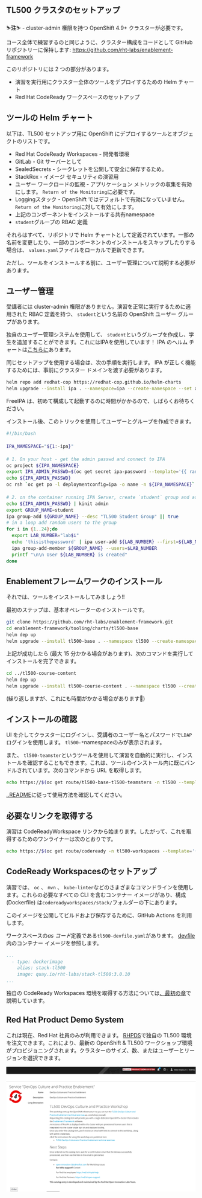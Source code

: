 ## TL500 クラスタのセットアップ

<p class="warn">⛷️<b>注</b>⛷️ - cluster-admin 権限を持つ OpenShift 4.9+ クラスターが必要です。</p>

コース全体で練習するのと同じように、クラスター構成をコードとして GitHub リポジトリーに保持します: https://github.com/rht-labs/enablement-framework

このリポジトリには 2 つの部分があります。

- 演習を実行用にクラスター全体のツールをデプロイするための Helm チャート
- Red Hat CodeReady ワークスペースのセットアップ

## ツールの Helm チャート

以下は、TL500 セットアップ用に OpenShift にデプロイするツールとオブジェクトのリストです。

- Red Hat CodeReady Workspaces - 開発者環境
- GitLab - Git サーバーとして
- SealedSecrets - シークレットを公開して安全に保存するため。
- StackRox - イメージ セキュリティの演習用
- ユーザー ワークロードの監視 - アプリケーション メトリックの収集を有効にします。 `Return of the Monitoring`に必要です。
- Loggingスタック - OpenShift ではデフォルトで有効になっていません。 `Return of the Monitoring`に対して有効にします。
- 上記のコンポーネントをインストールする共有namespace
- `student`グループの RBAC 定義

それらはすべて、リポジトリで Helm チャートとして定義されています。一部の名前を変更したり、一部のコンポーネントのインストールをスキップしたりする場合は、 `values.yaml`ファイルをローカルで更新できます。

ただし、ツールをインストールする前に、ユーザー管理について説明する必要があります。

## ユーザー管理

受講者には cluster-admin 権限がありません。演習を正常に実行するために適用された RBAC 定義を持つ、 `student`という名前の OpenShift ユーザー グループがあります。

独自のユーザー管理システムを使用して、 `student`というグループを作成し、学生を追加することができます。これにはIPAを使用しています！ IPA のヘルム チャートは[こちらに](https://github.com/redhat-cop/helm-charts/tree/master/charts/ipa)あります。

同じセットアップを使用する場合は、次の手順を実行します。 IPA が正しく機能するためには、事前にクラスター ドメインを渡す必要があります。

```bash
helm repo add redhat-cop https://redhat-cop.github.io/helm-charts
helm upgrade --install ipa . --namespace=ipa --create-namespace --set app_domain=<CLUSTER_DOMAIN> --set ocp_auth.enabled=true
```

FreeIPA は、初めて構成して起動するのに時間がかかるので、しばらくお待ちください。

インストール後、このトリックを使用してユーザーとグループを作成できます。

```bash
#!/bin/bash

IPA_NAMESPACE="${1:-ipa}"

# 1. On your host - get the admin passwd and connect to IPA
oc project ${IPA_NAMESPACE}
export IPA_ADMIN_PASSWD=$(oc get secret ipa-password --template='{{ range .data }}{{.}}{{end}}' -n ipa | base64 -D)
echo ${IPA_ADMIN_PASSWD}
oc rsh `oc get po -l deploymentconfig=ipa -o name -n ${IPA_NAMESPACE}`

# 2. on the container running IPA Server, create `student` group and add users to it.
echo ${IPA_ADMIN_PASSWD} | kinit admin
export GROUP_NAME=student
ipa group-add ${GROUP_NAME} --desc "TL500 Student Group" || true
# in a loop add random users to the group
for i in {1..24};do
  export LAB_NUMBER="lab$i"
  echo 'thisisthepassword' | ipa user-add ${LAB_NUMBER} --first=${LAB_NUMBER} --last=${LAB_NUMBER} --email=${LAB_NUMBER}@redhatlabs.dev --password
  ipa group-add-member ${GROUP_NAME} --users=$LAB_NUMBER
  printf "\n\n User ${LAB_NUMBER} is created"
done
```

## Enablementフレームワークのインストール

それでは、ツールをインストールしてみましょう!!

最初のステップは、基本オペレーターのインストールです。

```bash
git clone https://github.com/rht-labs/enablement-framework.git
cd enablement-framework/tooling/charts/tl500-base
helm dep up
helm upgrade --install tl500-base . --namespace tl500 --create-namespace
```

上記が成功したら (最大 15 分かかる場合があります)、次のコマンドを実行してインストールを完了できます。

```bash
cd ../tl500-course-content
helm dep up
helm upgrade --install tl500-course-content . --namespace tl500 --create-namespace
```

(繰り返しますが、これにも時間がかかる場合があります🙈)

## インストールの確認

UI を介してクラスターにログインし、受講者のユーザー名とパスワードで`LDAP`ログインを使用します。 `tl500-*`namespaceのみが表示されます。

また、 `tl500-teamster`というツールを使用して演習を自動的に実行し、インストールを確認することもできます。これは、ツールのインストール内に既にバンドルされています。次のコマンドから URL を取得します。

```bash
echo https://$(oc get route/tl500-base-tl500-teamsters -n tl500 --template='{{.spec.host}}')
```

[..README](https://github.com/rht-labs/tl500-teamsters)に従って使用方法を確認してください。

## 必要なリンクを取得する

演習は CodeReadyWorkspace リンクから始まります。したがって、これを取得するためのワンライナーは次のとおりです。

```bash
echo https://$(oc get route/codeready -n tl500-workspaces --template='{{.spec.host}}')
```

## CodeReady Workspacesのセットアップ

演習では、 `oc` 、 `mvn` 、 `kube-linter`などのさまざまなコマンドラインを使用します。これらの必要なすべての CLI を含むコンテナー イメージがあり、構成 (Dockerfile) は`codereadyworkspaces/stack/`フォルダーの下にあります。

このイメージを公開してビルドおよび保存するために、GitHub Actions を利用します。

ワークスペースの<em>as コード</em>定義である<code>tl500-devfile.yaml</code>があります。 [devfile](https://github.com/rht-labs/enablement-framework/blob/main/codereadyworkspaces/tl500-devfile.yaml#L29)内のコンテナー イメージを参照します。

```yaml
...
  - type: dockerimage
    alias: stack-tl500
    image: quay.io/rht-labs/stack-tl500:3.0.10
...
```

独自の CodeReady Workspaces 環境を取得する方法については[、最初の章](1-the-manual-menace/1-the-basics)で説明しています。

## Red Hat Product Demo System

これは現在、Red Hat 社員のみが利用できます。 [RHPDS](https://rhpds.redhat.com)で独自の TL500 環境を注文できます。これにより、最新の OpenShift &amp; TL500 ワークショップ環境がプロビジョニングされます。クラスターのサイズ、数、またはユーザーとリージョンを選択できます。

![images/tl500-order-rhpds.png](images/tl500-order-rhpds.png)
